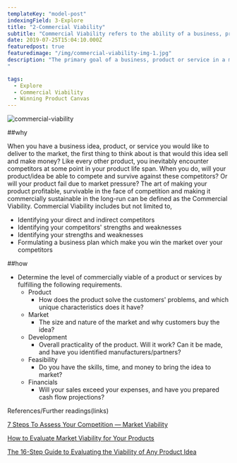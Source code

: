 ```yaml
---
templateKey: "model-post"
indexingField: 3-Explore
title: "2-Commercial Viability"
subtitle: "Commercial Viability refers to the ability of a business, product or service to compete effectively with its competitors and to be profitable."
date: 2019-07-25T15:04:10.000Z
featuredpost: true
featuredimage: "/img/commercial-viability-img-1.jpg"
description: "The primary goal of a business, product or service in a market is to make profits and the Commercial Viability measures how well a business, product or service compete with its competitors and its ability to make a profit. For a product to be successful in the long run, the two crucial factors are its ability to make profits and to survive in the market along with its competitors for a foreseeable amount of time. The combination of these two factors gives meaning to the term Commercial Viability.
"

tags:
  - Explore
  - Commercial Viability
  - Winning Product Canvas
---
```


![commercial-viability](/img/commercial-viability-img-1.jpg)

##why

When you have a business idea, product, or service you would like to deliver to the market, the first thing to think about is that would this idea sell and make money? Like every other product, you inevitably encounter competitors at some point in your product life span. When you do, will your product/idea be able to compete and survive against these competitors? Or will your product fail due to market pressure? 
The art of making your product profitable, survivable in the face of competition and making it commercially sustainable in the long-run can be defined as the Commercial Viability. Commercial Viability includes but not limited to,
- Identifying your direct and indirect competitors
- Identifying your competitors' strengths and weaknesses
- Identifying your strengths and weaknesses
- Formulating a business plan which make you win the market over your competitors

##how

- Determine the level of commercially viable of a product or services by fulfilling the following requirements.
  - Product
    - How does the product solve the customers' problems, and which unique characteristics does it have?
  - Market
    - The size and nature of the market and why customers buy the idea?
  - Development
    - Overall practicality of the product. Will it work? Can it be made, and have you identified manufacturers/partners?
  - Feasibility
    - Do you have the skills, time, and money to bring the idea to market?
  - Financials
    - Will your sales exceed your expenses, and have you prepared cash flow projections?

References/Further readings(links)

[7 Steps To Assess Your Competition — Market Viability](https://medium.com/plusacumen/market-viability-7-steps-to-assess-your-competition-e4f67de84979)

[How to Evaluate Market Viability for Your Products](https://www.bigcommerce.com/blog/evaluate-product-market-viability/#undefined)

[The 16-Step Guide to Evaluating the Viability of Any Product Idea](https://www.shopify.com/blog/13640265-the-16-step-guide-to-evaluating-the-viability-of-any-product-idea)